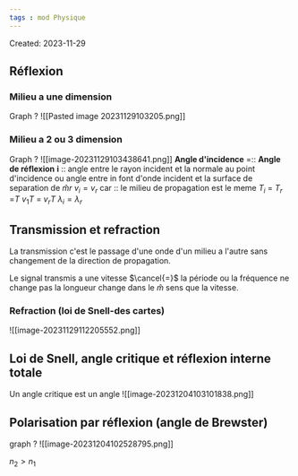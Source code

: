 ```yaml
---
tags : mod Physique
---
```

Created: 2023-11-29

##  Réflexion

### Milieu a une dimension
Graph 
?
![[Pasted image 20231129103205.png]]
### Milieu a 2 ou 3 dimension
Graph
?
![[image-20231129103438641.png]]
 **Angle d'incidence** =:: **Angle de réflexion**
**i** :: angle entre le rayon incident et la normale au point d'incidence ou angle entre in font d'onde incident et la surface de separation de $\hat{m}r$ 
$v_{i} = v_{r}$ car :: le milieu de propagation est le meme
$T_{i}$ = $T_{r}$ =$T$
$v_{1}T$ = $v_{r}T$ 
$\lambda_{i} = \lambda_{r}$   

## Transmission et refraction
La transmission c'est le passage d'une onde  d'un milieu a l'autre sans changement de la direction de propagation.

Le signal transmis a une vitesse $\cancel{=}$ la période ou la fréquence ne change pas la longueur change dans le $\hat{m}$ sens que la vitesse.

### Refraction (loi de Snell-des cartes)
![[image-20231129112205552.png]]

## Loi de Snell, angle critique et réflexion interne totale

Un angle critique est un angle
![[image-20231204103101838.png]]


## Polarisation par réflexion (angle de Brewster)
graph
?
![[image-20231204102528795.png]]

$n_{2}>n_{1}$ 